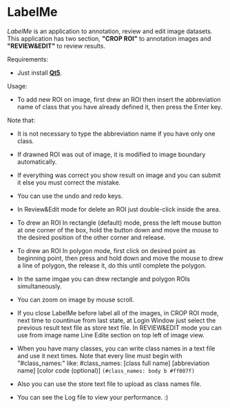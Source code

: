 # LabelMe

   *LabelMe* is an application to annotation, review and edit image datasets.
   This application has two section, **"CROP ROI"** to annotation images and **"REVIEW&EDIT"** to review results.
   
 Requirements:  
- Just install [**Qt5**](https://wiki.qt.io/Install_Qt_5_on_Ubuntu "Install Qt 5 on Ubuntu").

Usage:

 - To add new ROI on image, first drew an ROI then insert the abbreviation name of class that you have already defined it, then press the Enter key.

Note that:
  - It is not necessary to type the abbreviation name if you have only one class.
  - If drawned ROI was out of image, it is modified to image boundary automatically.
  - If everything was correct you show result on image and you can submit it else you must correct the mistake.
  - You can use the undo and redo keys.
  - In Review&Edit mode for delete an ROI just double-click inside the area.
  - To drew an ROI In rectangle (default) mode, press the left mouse button at one corner of the box, hold the button down and move the mouse to the desired position of the other corner and release.
  - To drew an ROI In polygon mode, first click on desired point as beginning point, then press and hold down and move the mouse to drew a line of polygon, the release it, do this until complete the polygon.
  - In the same imgae you can drew rectangle and polygon ROIs simultaneously.
  - You can zoom on image by mouse scroll.
  - If you close LabelMe before label all of the images, in CROP ROI mode, next time to countinue  from last state, at Login Window just select the previous result text file as store text file. In REVIEW&EDIT mode you can use from image name Line Edite section on top left of image view.
 - When you have many classes, you can write class names in a text file and use it next times. Note that every line must begin with "#class_names:" like: #class_names: [class full name] [abbreviation name] [color code (optional)] `(#class_names: body b #ff007f)`

- Also you can use the store text file to upload as class names file.

- You can see the Log file to view your performance. :)
